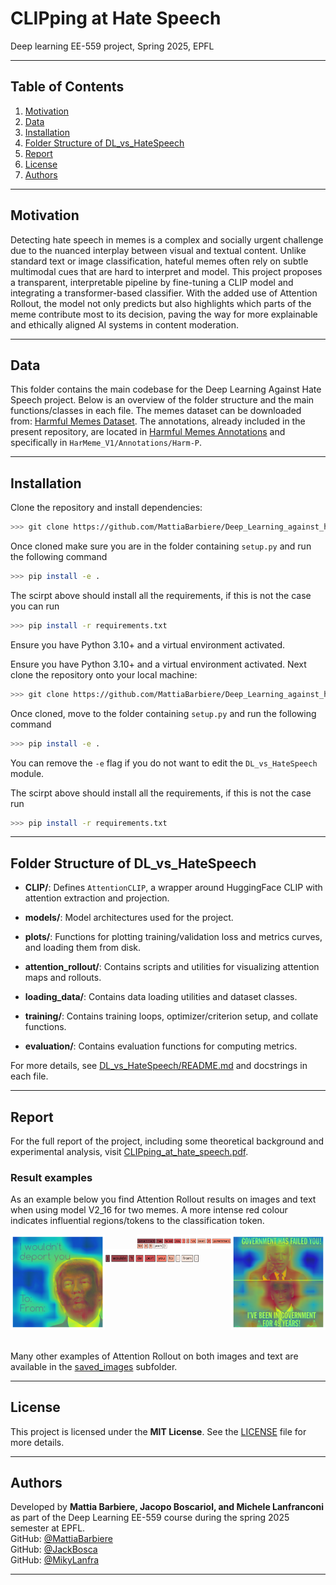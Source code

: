 # CLIPping at Hate Speech

Deep learning EE-559 project, Spring 2025, EPFL

---

## Table of Contents

1. [Motivation](#motivation)
2. [Data](#data)
3. [Installation](#installation)
4. [Folder Structure of DL_vs_HateSpeech](#folder-structure-of-dl_vs_hatespeech)
5. [Report](#report)
6. [License](#license)
7. [Authors](#authors)

---

## Motivation
Detecting hate speech in memes is a complex and socially urgent challenge due to the nuanced interplay between visual and textual content. Unlike standard text or image classification, hateful memes often rely on subtle multimodal cues that are hard to interpret and model. This project proposes a transparent, interpretable pipeline by fine-tuning a CLIP model and integrating a transformer-based classifier. With the added use of Attention Rollout, the model not only predicts but also highlights which parts of the meme contribute most to its decision, paving the way for more explainable and ethically aligned AI systems in content moderation.

---

## Data
This folder contains the main codebase for the Deep Learning Against Hate Speech project. Below is an overview of the folder structure and the main functions/classes in each file. The memes dataset can be downloaded from: [Harmful Memes Dataset](https://drive.google.com/file/d/1aMvOHACrG5SgMl4tm9BP1VTiqv8zFn9b/view). The annotations, already included in the present repository, are located in [Harmful Memes Annotations](https://github.com/LCS2-IIITD/MOMENTA/tree/main) and specifically in `HarMeme_V1/Annotations/Harm-P`.


---

## Installation

Clone the repository and install dependencies:

```bash
>>> git clone https://github.com/MattiaBarbiere/Deep_Learning_against_hate_speech.git
```
Once cloned make sure you are in the folder containing `setup.py` and run the following command
```bash
>>> pip install -e .
```
The scirpt above should install all the requirements, if this is not the case you can run
```bash
>>> pip install -r requirements.txt
```

Ensure you have Python 3.10+ and a virtual environment activated.


Ensure you have Python 3.10+ and a virtual environment activated. Next clone the repository onto your local machine:

```bash
>>> git clone https://github.com/MattiaBarbiere/Deep_Learning_against_hate_speech.git
```
Once cloned, move to the folder containing `setup.py` and run the following command
```bash
>>> pip install -e .
```
You can remove the `-e` flag if you do not want to edit the `DL_vs_HateSpeech` module.

The scirpt above should install all the requirements, if this is not the case run
```bash
>>> pip install -r requirements.txt
```

---

## Folder Structure of DL_vs_HateSpeech

- **CLIP/**: Defines `AttentionCLIP`, a wrapper around HuggingFace CLIP with attention extraction and projection.

- **models/**: Model architectures used for the project.

- **plots/**: Functions for plotting training/validation loss and metrics curves, and loading them from disk.

- **attention_rollout/**: Contains scripts and utilities for visualizing attention maps and rollouts.

- **loading_data/**: Contains data loading utilities and dataset classes.

- **training/**: Contains training loops, optimizer/criterion setup, and collate functions.

- **evaluation/**: Contains evaluation functions for computing metrics.



For more details, see [DL_vs_HateSpeech/README.md](./DL_vs_HateSpeech/README.md) and docstrings in each file.

---

## Report

For the full report of the project, including some theoretical background and experimental analysis, visit [CLIPping_at_hate_speech.pdf](./CLIPping_at_hate_speech.pdf).

### Result examples
As an example below you find Attention Rollout results on images and text when using model V2_16 for two memes. A more intense red colour indicates influential regions/tokens to the classification token. 
<div style="overflow:auto; margin-bottom:3px; clear:both;">
    <img src="./saved_images/image_attention_overlay_25_16.png" align="right" width=30%">
    <img src="./saved_images/image_attention_overlay_813_16.png" align="left" width=30%">
    <img src="./saved_images/text_attention_overlay_25_16.png" align="right" width=30%">
    <img src="./saved_images/text_attention_overlay_813_16.png" align="left" width=30%">
</div>

<br>

Many other examples of Attention Rollout on both images and text are available in the [saved_images](./saved_images/) subfolder.

---

## License

This project is licensed under the **MIT License**. See the [LICENSE](LICENSE) file for more details.

---

## Authors

Developed by **Mattia Barbiere, Jacopo Boscariol, and Michele Lanfranconi** as part of the Deep Learning EE-559 course during the spring 2025 semester at EPFL.  
GitHub: [@MattiaBarbiere](https://github.com/MattiaBarbiere)\
GitHub: [@JackBosca](https://github.com/JackBosca)\
GitHub: [@MikyLanfra](https://github.com/MikyLanfra)

---